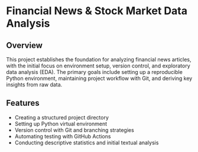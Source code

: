 # Financial News & Stock Market Data Analysis

## Overview
This project establishes the foundation for analyzing financial news articles, with the initial focus on environment setup, version control, and exploratory data analysis (EDA). The primary goals include setting up a reproducible Python environment, maintaining project workflow with Git, and deriving key insights from raw data.

## Features
- Creating a structured project directory
- Setting up Python virtual environment
- Version control with Git and branching strategies
- Automating testing with GitHub Actions
- Conducting descriptive statistics and initial textual analysis